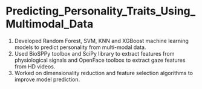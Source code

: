 # Predicting_Personality_Traits_Using_Multimodal_Data
1. Developed Random Forest, SVM, KNN and XGBoost machine learning models to predict
personality from multi-modal data.
2. Used BioSPPy toolbox and SciPy library to extract features from physiological signals and
OpenFace toolbox to extract gaze features from HD videos.
3. Worked on dimensionality reduction and feature selection algorithms to improve model prediction.
